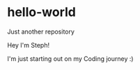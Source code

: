 # hello-world
Just another repository


Hey I'm Steph! 

I'm just starting out on my Coding journey :) 
